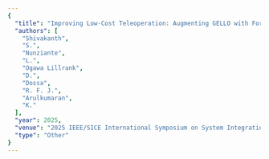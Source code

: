 ```yaml
---
{
  "title": "Improving Low-Cost Teleoperation: Augmenting GELLO with Force",
  "authors": [
    "Shivakanth",
    "S.",
    "Nunziante",
    "L.",
    "Ogawa Lillrank",
    "D.",
    "Dossa",
    "R. F. J.",
    "Arulkumaran",
    "K."
  ],
  "year": 2025,
  "venue": "2025 IEEE/SICE International Symposium on System Integration",
  "type": "Other"
}
---
```

